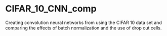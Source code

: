 # CIFAR_10_CNN_comp
Creating convolution neural networks from using the CIFAR 10 data set and comparing the effects of batch normalization and the use of drop out cells.
